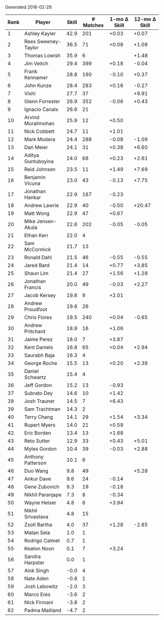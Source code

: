 Generated 2016-02-29.

| Rank | Player              | Skill | # Matches | 1-mo Δ Skill | 12-mo Δ Skill |
|------|---------------------|-------|-----------|--------------|---------------|
|    1 | Ashley Kayler       |  42.9 |       201 |        +0.03 |         +0.07 |
|    2 | Rees Sweeney-Taylor |  36.5 |        71 |        +0.08 |         +1.08 |
|    3 | Thomas Lowish       |  35.9 |         6 |              |         +1.48 |
|    4 | Jim Veitch          |  29.4 |       399 |        +0.18 |         -0.04 |
|    5 | Frank Kennamer      |  28.8 |       190 |        -0.10 |         +0.37 |
|    6 | John Kunze          |  28.4 |       283 |        +0.16 |         -0.27 |
|    7 | Vishi               |  27.7 |        37 |              |         +9.91 |
|    8 | Glenn Forrester     |  26.9 |       352 |        -0.06 |         +0.43 |
|    9 | Ignacio Canals      |  26.6 |        21 |              |               |
|   10 | Arvind Muralimohan  |  25.9 |        12 |        +0.50 |               |
|   11 | Nick Cobbett        |  24.7 |        11 |        +1.01 |               |
|   12 | Mark Modera         |  24.4 |       288 |        -0.08 |         -1.09 |
|   13 | Dan Meier           |  24.1 |        31 |        +0.38 |         +6.60 |
|   14 | Aditya Guntuboyina  |  24.0 |        68 |        +0.23 |         +2.61 |
|   15 | Reid Johnsen        |  23.5 |        11 |        +1.49 |         +7.69 |
|   16 | Benjamin Vicuna     |  23.0 |        43 |        -0.13 |         +7.75 |
|   17 | Jonathan Hankar     |  22.9 |       167 |        -0.23 |               |
|   18 | Andrew Lawrie       |  22.9 |        40 |        -0.50 |        +20.47 |
|   19 | Matt Wong           |  22.9 |        47 |        +0.67 |               |
|   20 | Mike Jensen-Akula   |  22.6 |       202 |        -0.05 |         -0.05 |
|   21 | Ethan Kerr          |  22.0 |         4 |              |               |
|   22 | Sam McCormick       |  21.7 |        13 |              |               |
|   23 | Ronald Dahl         |  21.5 |        46 |        -0.55 |         -0.55 |
|   24 | Jared Bard          |  21.4 |        14 |        +0.77 |         +3.85 |
|   25 | Shaun Lim           |  21.4 |        27 |        +1.56 |         +1.28 |
|   26 | Jonathan Francis    |  20.0 |        49 |        -0.03 |         +2.27 |
|   27 | Jacob Kersey        |  19.8 |         9 |        +2.01 |               |
|   28 | Andrew Proudfoot    |  19.8 |        26 |              |               |
|   29 | Chris Flores        |  19.5 |       240 |        +0.04 |         -0.65 |
|   30 | Andrew Pritchard    |  18.9 |        16 |        +1.06 |               |
|   31 | Jaime Perez         |  18.0 |         7 |        +3.87 |               |
|   32 | Kent Daniels        |  16.8 |        65 |        +0.04 |         +2.94 |
|   33 | Saurabh Baja        |  16.3 |         4 |              |               |
|   34 | George Roche        |  15.5 |        13 |        +0.20 |         +2.39 |
|   35 | Daniel Schwartz     |  15.4 |         4 |              |               |
|   36 | Jeff Gordon         |  15.2 |        13 |        -0.93 |               |
|   37 | Subrato Dey         |  14.6 |        10 |        +1.42 |               |
|   38 | Josh Trauner        |  14.5 |         7 |        +6.43 |               |
|   39 | Sam Trachtman       |  14.3 |         2 |              |               |
|   40 | Terry Chang         |  14.1 |        29 |        +1.54 |         +3.34 |
|   41 | Rupert Myers        |  14.0 |        21 |        +0.59 |               |
|   42 | Eric Borden         |  13.4 |        13 |        +1.68 |               |
|   43 | Reto Sutter         |  12.9 |        33 |        +0.43 |         +5.01 |
|   44 | Myles Gordon        |  10.4 |        39 |        -0.03 |         +2.88 |
|   45 | Anthony Patterson   |  10.1 |         6 |              |               |
|   46 | Duo Wang            |   9.8 |        49 |              |         +5.28 |
|   47 | Ankur Dave          |   9.6 |        24 |        -0.14 |               |
|   48 | Gene Zubovich       |   9.3 |        19 |        -0.18 |               |
|   49 | Nikhil Paranjape    |   7.3 |         8 |        -0.34 |               |
|   50 | Wayne Heiser        |   4.8 |         6 |        +3.94 |               |
|   51 | Nikhil Srivastava   |   4.8 |        15 |              |               |
|   52 | Zsolt Bartha        |   4.0 |        37 |        +1.28 |         -2.85 |
|   53 | Matan Sela          |   1.0 |         1 |              |               |
|   54 | Rodrigo Calmet      |   0.7 |         1 |              |               |
|   55 | Keaton Noon         |   0.1 |         7 |        +3.24 |               |
|   56 | Sandra Harpster     |   0.0 |         1 |              |               |
|   57 | Alok Singh          |  -0.0 |         4 |              |               |
|   58 | Nate Aden           |  -0.8 |         1 |              |               |
|   59 | Josh Lebowitz       |  -2.0 |         3 |              |               |
|   60 | Marco Eres          |  -3.6 |         2 |              |               |
|   61 | Nick Firmani        |  -3.8 |         2 |              |               |
|   62 | Padma Maitland      |  -4.7 |         2 |              |               |